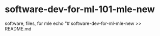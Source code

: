 # software-dev-for-ml-101-mle-new
software, files, for mle
echo "# software-dev-for-ml-mle-new  >> README.md
